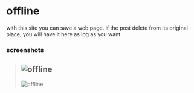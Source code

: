 # offline

with this site you can save a web page. if the post delete
from its original place, you will have it here as log as you want.



### screenshots

> ![offline](https://s6.uupload.ir/files/screenshot_from_2022-07-05_07-38-37_nrsm.png)
> ---
> ![offline](https://s6.uupload.ir/files/screenshot_from_2022-07-05_07-38-56_rl1.png)
